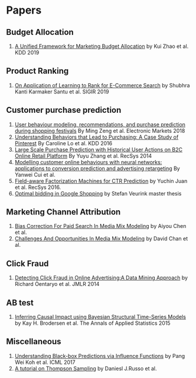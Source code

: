 # Papers
## Budget Allocation
1. [A Unified Framework for Marketing Budget Allocation](https://arxiv.org/pdf/1902.01128.pdf) by Kui Zhao et al. KDD 2019

## Product Ranking
1. [On Application of Learning to Rank for E-Commerce Search](https://arxiv.org/pdf/1903.04263.pdf) by Shubhra Kanti Karmaker Santu et al. SIGIR 2019

## Customer purchase prediction
1. [User behaviour modeling, recommendations, and purchase prediction
during shopping festivals](http://hanchengcao.me/pdf/ECommerce.pdf) By Ming Zeng et al. Electronic Markets 2018
2. [Understanding Behaviors that Lead to Purchasing:
A Case Study of Pinterest](https://cs.stanford.edu/people/jure/pubs/pinterest-kdd16.pdf) By Caroline Lo et al. KDD 2016
3. [Large Scale Purchase Prediction with
Historical User Actions on B2C Online Retail Platform](https://arxiv.org/pdf/1408.6515.pdf) By Yuyu Zhang et al. RecSys 2014
4. [Modelling customer online behaviours with
neural networks: applications to conversion
prediction and advertising retargeting](https://arxiv.org/pdf/1804.07669.pdf) By Yanwei Cui et al. 
1. [Field-aware Factorization Machines for CTR Prediction](https://www.csie.ntu.edu.tw/~cjlin/papers/ffm.pdf) by Yuchin Juan et al. RecSys 2016. 
2. [Optimal bidding in Google Shopping](https://essay.utwente.nl/68018/1/Veurink_MA_EEMCS.pdf) by Stefan Veurink master thesis

## Marketing Channel Attribution
1. [Bias Correction For Paid Search In Media Mix Modeling](https://arxiv.org/abs/1807.03292) by Aiyou Chen et al. 
2. [Challenges And Opportunities In Media Mix Modeling](https://static.googleusercontent.com/media/research.google.com/en//pubs/archive/45998.pdf) by David Chan et al.

## Click Fraud
1. [Detecting Click Fraud in Online Advertising:A Data Mining Approach](http://www.jmlr.org/papers/volume15/oentaryo14a/oentaryo14a.pdf) by Richard Oentaryo et al. JMLR 2014

## AB test
1. [Inferring Causal Impact using Bayesian Structural Time-Series Models](https://storage.googleapis.com/pub-tools-public-publication-data/pdf/41854.pdf) by Kay H. Brodersen et al. The Annals of Applied Statistics 2015

## Miscellaneous
1. [Understanding Black-box Predictions via Influence Functions](http://proceedings.mlr.press/v70/koh17a/koh17a.pdf) by Pang Wei Koh et al. ICML 2017
2. [A tutorial on Thompson Sampling](https://arxiv.org/pdf/1707.02038.pdf) by Daniesl J.Russo et al. 
